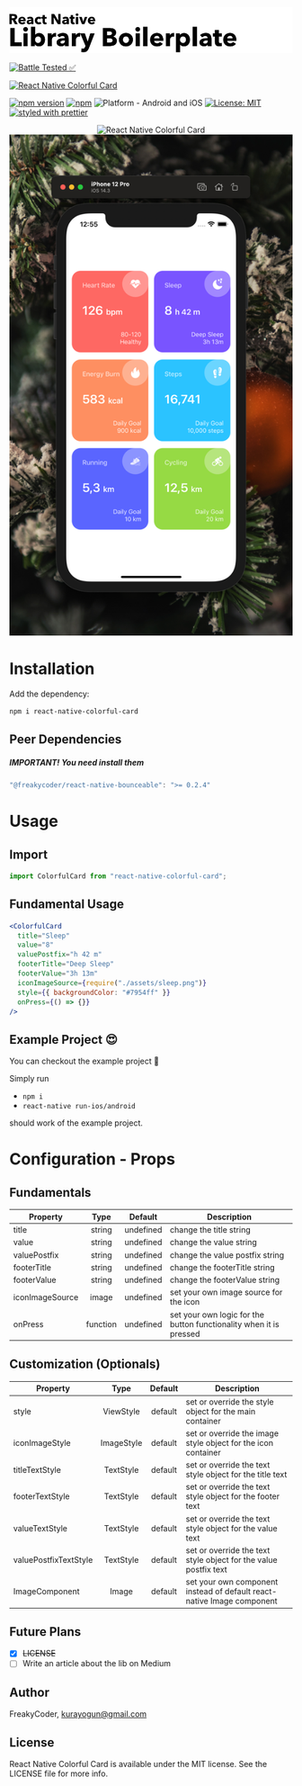 <img alt="React Native Colorful Card" src="assets/logo.png" width="1050"/>

[![Battle Tested ✅](https://img.shields.io/badge/-Battle--Tested%20%E2%9C%85-03666e?style=for-the-badge)](https://github.com/WrathChaos/react-native-colorful-card)

[![React Native Colorful Card](https://img.shields.io/badge/-Fully%20customizable%20colorful%20card%20component%20for%20React%20Native.-orange?style=for-the-badge)](https://github.com/WrathChaos/react-native-colorful-card)

[![npm version](https://img.shields.io/npm/v/react-native-colorful-card.svg?style=for-the-badge)](https://www.npmjs.com/package/react-native-colorful-card)
[![npm](https://img.shields.io/npm/dt/react-native-colorful-card.svg?style=for-the-badge)](https://www.npmjs.com/package/react-native-colorful-card)
![Platform - Android and iOS](https://img.shields.io/badge/platform-Android%20%7C%20iOS-blue.svg?style=for-the-badge)
[![License: MIT](https://img.shields.io/badge/License-MIT-green.svg?style=for-the-badge)](https://opensource.org/licenses/MIT)
[![styled with prettier](https://img.shields.io/badge/styled_with-prettier-ff69b4.svg?style=for-the-badge)](https://github.com/prettier/prettier)

<p align="center">
  <img alt="React Native Colorful Card"
        src="assets/Screenshots/react-native-colorful-card.gif" />
  <img alt="React Native Colorful Card"
        src="assets/Screenshots/react-native-colorful-card.png" />
</p>

# Installation

Add the dependency:

```bash
npm i react-native-colorful-card
```

## Peer Dependencies

<h5><i>IMPORTANT! You need install them</i></h5>

```js
"@freakycoder/react-native-bounceable": ">= 0.2.4"
```

# Usage

## Import

```jsx
import ColorfulCard from "react-native-colorful-card";
```

## Fundamental Usage

```jsx
<ColorfulCard
  title="Sleep"
  value="8"
  valuePostfix="h 42 m"
  footerTitle="Deep Sleep"
  footerValue="3h 13m"
  iconImageSource={require("./assets/sleep.png")}
  style={{ backgroundColor: "#7954ff" }}
  onPress={() => {}}
/>
```

## Example Project 😍

You can checkout the example project 🥰

Simply run

- `npm i`
- `react-native run-ios/android`

should work of the example project.

# Configuration - Props

## Fundamentals

| Property        |   Type   |  Default  | Description                                                        |
| --------------- | :------: | :-------: | ------------------------------------------------------------------ |
| title           |  string  | undefined | change the title string                                            |
| value           |  string  | undefined | change the value string                                            |
| valuePostfix    |  string  | undefined | change the value postfix string                                    |
| footerTitle     |  string  | undefined | change the footerTitle string                                      |
| footerValue     |  string  | undefined | change the footerValue string                                      |
| iconImageSource |  image   | undefined | set your own image source for the icon                             |
| onPress         | function | undefined | set your own logic for the button functionality when it is pressed |

## Customization (Optionals)

| Property              |    Type    | Default | Description                                                            |
| --------------------- | :--------: | :-----: | ---------------------------------------------------------------------- |
| style                 | ViewStyle  | default | set or override the style object for the main container                |
| iconImageStyle        | ImageStyle | default | set or override the image style object for the icon container          |
| titleTextStyle        | TextStyle  | default | set or override the text style object for the title text               |
| footerTextStyle       | TextStyle  | default | set or override the text style object for the footer text              |
| valueTextStyle        | TextStyle  | default | set or override the text style object for the value text               |
| valuePostfixTextStyle | TextStyle  | default | set or override the text style object for the value postfix text       |
| ImageComponent        |   Image    | default | set your own component instead of default react-native Image component |

## Future Plans

- [x] ~~LICENSE~~
- [ ] Write an article about the lib on Medium

## Author

FreakyCoder, kurayogun@gmail.com

## License

React Native Colorful Card is available under the MIT license. See the LICENSE file for more info.
